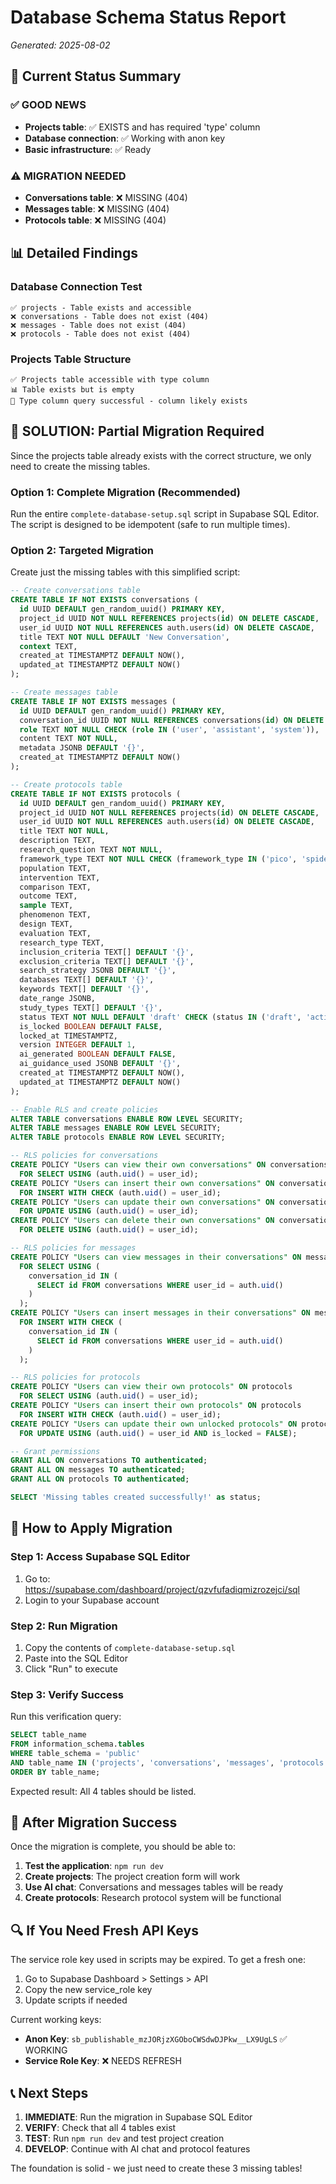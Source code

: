 # Database Schema Status Report
*Generated: 2025-08-02*

## 🎯 Current Status Summary

### ✅ GOOD NEWS
- **Projects table**: ✅ EXISTS and has required 'type' column
- **Database connection**: ✅ Working with anon key
- **Basic infrastructure**: ✅ Ready

### ⚠️ MIGRATION NEEDED
- **Conversations table**: ❌ MISSING (404)
- **Messages table**: ❌ MISSING (404) 
- **Protocols table**: ❌ MISSING (404)

## 📊 Detailed Findings

### Database Connection Test
```
✅ projects - Table exists and accessible
❌ conversations - Table does not exist (404)
❌ messages - Table does not exist (404)
❌ protocols - Table does not exist (404)
```

### Projects Table Structure
```
✅ Projects table accessible with type column
📊 Table exists but is empty
🎯 Type column query successful - column likely exists
```

## 🚀 SOLUTION: Partial Migration Required

Since the projects table already exists with the correct structure, we only need to create the missing tables.

### Option 1: Complete Migration (Recommended)
Run the entire `complete-database-setup.sql` script in Supabase SQL Editor. The script is designed to be idempotent (safe to run multiple times).

### Option 2: Targeted Migration
Create just the missing tables with this simplified script:

```sql
-- Create conversations table
CREATE TABLE IF NOT EXISTS conversations (
  id UUID DEFAULT gen_random_uuid() PRIMARY KEY,
  project_id UUID NOT NULL REFERENCES projects(id) ON DELETE CASCADE,
  user_id UUID NOT NULL REFERENCES auth.users(id) ON DELETE CASCADE,
  title TEXT NOT NULL DEFAULT 'New Conversation',
  context TEXT,
  created_at TIMESTAMPTZ DEFAULT NOW(),
  updated_at TIMESTAMPTZ DEFAULT NOW()
);

-- Create messages table
CREATE TABLE IF NOT EXISTS messages (
  id UUID DEFAULT gen_random_uuid() PRIMARY KEY,
  conversation_id UUID NOT NULL REFERENCES conversations(id) ON DELETE CASCADE,
  role TEXT NOT NULL CHECK (role IN ('user', 'assistant', 'system')),
  content TEXT NOT NULL,
  metadata JSONB DEFAULT '{}',
  created_at TIMESTAMPTZ DEFAULT NOW()
);

-- Create protocols table
CREATE TABLE IF NOT EXISTS protocols (
  id UUID DEFAULT gen_random_uuid() PRIMARY KEY,
  project_id UUID NOT NULL REFERENCES projects(id) ON DELETE CASCADE,
  user_id UUID NOT NULL REFERENCES auth.users(id) ON DELETE CASCADE,
  title TEXT NOT NULL,
  description TEXT,
  research_question TEXT NOT NULL,
  framework_type TEXT NOT NULL CHECK (framework_type IN ('pico', 'spider', 'other')),
  population TEXT,
  intervention TEXT,
  comparison TEXT,
  outcome TEXT,
  sample TEXT,
  phenomenon TEXT,
  design TEXT,
  evaluation TEXT,
  research_type TEXT,
  inclusion_criteria TEXT[] DEFAULT '{}',
  exclusion_criteria TEXT[] DEFAULT '{}',
  search_strategy JSONB DEFAULT '{}',
  databases TEXT[] DEFAULT '{}',
  keywords TEXT[] DEFAULT '{}',
  date_range JSONB,
  study_types TEXT[] DEFAULT '{}',
  status TEXT NOT NULL DEFAULT 'draft' CHECK (status IN ('draft', 'active', 'completed', 'archived')),
  is_locked BOOLEAN DEFAULT FALSE,
  locked_at TIMESTAMPTZ,
  version INTEGER DEFAULT 1,
  ai_generated BOOLEAN DEFAULT FALSE,
  ai_guidance_used JSONB DEFAULT '{}',
  created_at TIMESTAMPTZ DEFAULT NOW(),
  updated_at TIMESTAMPTZ DEFAULT NOW()
);

-- Enable RLS and create policies
ALTER TABLE conversations ENABLE ROW LEVEL SECURITY;
ALTER TABLE messages ENABLE ROW LEVEL SECURITY;
ALTER TABLE protocols ENABLE ROW LEVEL SECURITY;

-- RLS policies for conversations
CREATE POLICY "Users can view their own conversations" ON conversations
  FOR SELECT USING (auth.uid() = user_id);
CREATE POLICY "Users can insert their own conversations" ON conversations
  FOR INSERT WITH CHECK (auth.uid() = user_id);
CREATE POLICY "Users can update their own conversations" ON conversations
  FOR UPDATE USING (auth.uid() = user_id);
CREATE POLICY "Users can delete their own conversations" ON conversations
  FOR DELETE USING (auth.uid() = user_id);

-- RLS policies for messages  
CREATE POLICY "Users can view messages in their conversations" ON messages
  FOR SELECT USING (
    conversation_id IN (
      SELECT id FROM conversations WHERE user_id = auth.uid()
    )
  );
CREATE POLICY "Users can insert messages in their conversations" ON messages
  FOR INSERT WITH CHECK (
    conversation_id IN (
      SELECT id FROM conversations WHERE user_id = auth.uid()
    )
  );

-- RLS policies for protocols
CREATE POLICY "Users can view their own protocols" ON protocols
  FOR SELECT USING (auth.uid() = user_id);
CREATE POLICY "Users can insert their own protocols" ON protocols
  FOR INSERT WITH CHECK (auth.uid() = user_id);
CREATE POLICY "Users can update their own unlocked protocols" ON protocols
  FOR UPDATE USING (auth.uid() = user_id AND is_locked = FALSE);

-- Grant permissions
GRANT ALL ON conversations TO authenticated;
GRANT ALL ON messages TO authenticated; 
GRANT ALL ON protocols TO authenticated;

SELECT 'Missing tables created successfully!' as status;
```

## 🔧 How to Apply Migration

### Step 1: Access Supabase SQL Editor
1. Go to: https://supabase.com/dashboard/project/qzvfufadiqmizrozejci/sql
2. Login to your Supabase account

### Step 2: Run Migration
1. Copy the contents of `complete-database-setup.sql` 
2. Paste into the SQL Editor
3. Click "Run" to execute

### Step 3: Verify Success
Run this verification query:
```sql
SELECT table_name 
FROM information_schema.tables 
WHERE table_schema = 'public' 
AND table_name IN ('projects', 'conversations', 'messages', 'protocols')
ORDER BY table_name;
```

Expected result: All 4 tables should be listed.

## 🎉 After Migration Success

Once the migration is complete, you should be able to:

1. **Test the application**: `npm run dev`
2. **Create projects**: The project creation form will work
3. **Use AI chat**: Conversations and messages tables will be ready
4. **Create protocols**: Research protocol system will be functional

## 🔍 If You Need Fresh API Keys

The service role key used in scripts may be expired. To get a fresh one:

1. Go to Supabase Dashboard > Settings > API
2. Copy the new service_role key
3. Update scripts if needed

Current working keys:
- **Anon Key**: `sb_publishable_mzJORjzXGOboCWSdwDJPkw__LX9UgLS` ✅ WORKING
- **Service Role Key**: ❌ NEEDS REFRESH

## 📞 Next Steps

1. **IMMEDIATE**: Run the migration in Supabase SQL Editor
2. **VERIFY**: Check that all 4 tables exist
3. **TEST**: Run `npm run dev` and test project creation
4. **DEVELOP**: Continue with AI chat and protocol features

The foundation is solid - we just need to create these 3 missing tables!